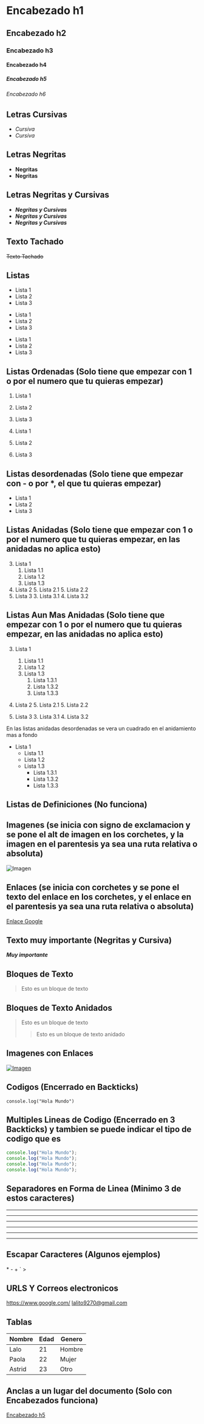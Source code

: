 # Encabezado h1

## Encabezado h2

### Encabezado h3

#### Encabezado h4

##### Encabezado h5

###### Encabezado h6

## Letras Cursivas

- _Cursiva_
- _Cursiva_

## Letras Negritas

- **Negritas**
- **Negritas**

## Letras Negritas y Cursivas

- **_Negritas y Cursivas_**
- _**Negritas y Cursivas**_
- _**Negritas y Cursivas**_
<!-- - ___Negritas y Cursivas___ No se recomienda -->

## Texto Tachado

~~Texto Tachado~~

## Listas

- Lista 1
- Lista 2
- Lista 3

* Lista 1
* Lista 2
* Lista 3

- Lista 1
- Lista 2
- Lista 3

## Listas Ordenadas (Solo tiene que empezar con 1 o por el numero que tu quieras empezar)

1. Lista 1
2. Lista 2
3. Lista 3

4. Lista 1
5. Lista 2
6. Lista 3

## Listas desordenadas (Solo tiene que empezar con - o por *, el que tu quieras empezar)

- Lista 1
- Lista 2
- Lista 3

## Listas Anidadas (Solo tiene que empezar con 1 o por el numero que tu quieras empezar, en las anidadas no aplica esto)

3. Lista 1
   1. Lista 1.1
   2. Lista 1.2
   3. Lista 1.3
4. Lista 2 5. Lista 2.1 5. Lista 2.2
5. Lista 3 3. Lista 3.1 4. Lista 3.2

## Listas Aun Mas Anidadas (Solo tiene que empezar con 1 o por el numero que tu quieras empezar, en las anidadas no aplica esto)

3. Lista 1

   1. Lista 1.1
   2. Lista 1.2
   3. Lista 1.3
      1. Lista 1.3.1
      2. Lista 1.3.2
      3. Lista 1.3.3

4. Lista 2 5. Lista 2.1 5. Lista 2.2
5. Lista 3 3. Lista 3.1 4. Lista 3.2

En las listas anidadas desordenadas se vera un cuadrado en el anidamiento mas a fondo

- Lista 1
  - Lista 1.1
  - Lista 1.2
  - Lista 1.3
    - Lista 1.3.1
    - Lista 1.3.2
    - Lista 1.3.3

## Listas de Definiciones (No funciona)

<!--
Primer termino
 : Primera definición

Segundo termino
 : Segunda definición -->

## Imagenes (se inicia con signo de exclamacion y se pone el alt de imagen en los corchetes, y la imagen en el parentesis ya sea una ruta relativa o absoluta)

![Imagen](https://www.google.com/images/branding/googlelogo/1x/googlelogo_color_272x92dp.png)

## Enlaces (se inicia con corchetes y se pone el texto del enlace en los corchetes, y el enlace en el parentesis ya sea una ruta relativa o absoluta)

[Enlace Google](https://www.google.com/)

## Texto muy importante (Negritas y Cursiva)

**_Muy importante_**

## Bloques de Texto

> Esto es un bloque de texto

## Bloques de Texto Anidados

> Esto es un bloque de texto
>
> > Esto es un bloque de texto anidado

## Imagenes con Enlaces

[![Imagen](https://www.google.com/images/branding/googlelogo/1x/googlelogo_color_272x92dp.png)](https://www.google.com/)

## Codigos (Encerrado en Backticks)

`console.log("Hola Mundo")`

## Multiples Lineas de Codigo (Encerrado en 3 Backticks) y tambien se puede indicar el tipo de codigo que es

```javascript
console.log("Hola Mundo");
console.log("Hola Mundo");
console.log("Hola Mundo");
console.log("Hola Mundo");
```

## Separadores en Forma de Linea (Minimo 3 de estos caracteres)

---

---

---

---

---

---

## Escapar Caracteres (Algunos ejemplos)

\*
\-
\+
\`
\>

## URLS Y Correos electronicos

<https://www.google.com/>
<lalito9270@gmail.com>

## Tablas

| Nombre | Edad | Genero |
| ------ | ---- | ------ |
| Lalo   | 21   | Hombre |
| Paola  | 22   | Mujer  |
| Astrid | 23   | Otro   |


## Anclas a un lugar del documento (Solo con Encabezados funciona)

[Encabezado h5](#encabezado-h5)


